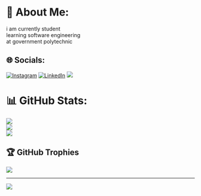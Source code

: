 # 💫 About Me:
i am currently student<br>learning software engineering<br>at government polytechnic<br>


## 🌐 Socials:
[![Instagram](https://img.shields.io/badge/Instagram-%23E4405F.svg?logo=Instagram&logoColor=white)](https://instagram.com/_.rishabh.1/) [![LinkedIn](https://img.shields.io/badge/LinkedIn-%230077B5.svg?logo=linkedin&logoColor=white)](https://linkedin.com/in/rishabh-bhalodia) [![](https://img.shields.io/badge/X-black.svg?logo=X&logoColor=white)](https://x.com/https://twitter.com/BhalodiaRishabh) 
# 📊 GitHub Stats:
![](https://github-readme-stats.vercel.app/api?username=rishabh2-49&theme=dark&hide_border=false&include_all_commits=false&count_private=false)<br/>
![](https://github-readme-streak-stats.herokuapp.com/?user=rishabh2-49&theme=dark&hide_border=false)<br/>
![](https://github-readme-stats.vercel.app/api/top-langs/?username=rishabh2-49&theme=dark&hide_border=false&include_all_commits=false&count_private=false&layout=compact)

## 🏆 GitHub Trophies
![](https://github-profile-trophy.vercel.app/?username=rishabh2-49&theme=radical&no-frame=false&no-bg=false&margin-w=4)

---
[![](https://visitcount.itsvg.in/api?id=rishabh2-49&icon=0&color=0)](https://visitcount.itsvg.in)

<!-- Proudly created with GPRM ( https://gprm.itsvg.in ) -->
